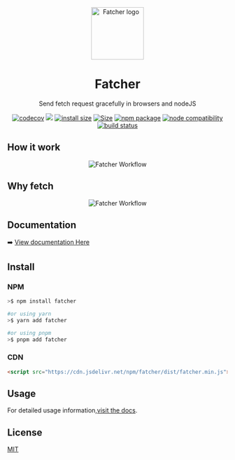<div align="center">
  <img alt="Fatcher logo" src="https://github.com/fanhaoyuan/fatcher/raw/master/images/logo.png" height="120" width="120" />
</div>

<div align="center">
<h1>Fatcher</h1>

Send fetch request gracefully in browsers and nodeJS

[![codecov](https://codecov.io/gh/fanhaoyuan/fatcher/branch/master/graph/badge.svg?token=9DRTR2GXH8)](https://codecov.io/gh/fanhaoyuan/fatcher)
[![](https://data.jsdelivr.com/v1/package/npm/fatcher/badge?style=rounded)](https://www.jsdelivr.com/package/npm/fatcher)
[![install size](https://packagephobia.com/badge?p=fatcher)](https://packagephobia.com/result?p=fatcher)
<a href="https://unpkg.com/fatcher"><img alt="Size" src="https://img.badgesize.io/https://unpkg.com/fatcher"></a>
<a href="https://npmjs.com/package/fatcher"><img src="https://img.shields.io/npm/v/fatcher.svg" alt="npm package"></a>
<a href="https://nodejs.org/en/about/releases/"><img src="https://img.shields.io/node/v/fatcher.svg" alt="node compatibility"></a>
<a href="https://github.com/fanhaoyuan/fatcher/actions/workflows/ci.yml"><img src="https://github.com/fanhaoyuan/fatcher/actions/workflows/ci.yml/badge.svg?branch=master" alt="build status"></a>

</div>

## How it work

<div align="center">
  <img alt="Fatcher Workflow" src="https://github.com/fanhaoyuan/fatcher/raw/master/images/workflow.png" />
</div>

## Why fetch

<div align="center">
  <img alt="Fatcher Workflow" src="https://github.com/fanhaoyuan/fatcher/raw/master/images/streams.png" />
</div>

## Documentation

➡️ [View documentation Here](https://github.com/fanhaoyuan/fatcher/tree/master/docs)

## Install

### NPM

```bash
>$ npm install fatcher

#or using yarn
>$ yarn add fatcher

#or using pnpm
>$ pnpm add fatcher
```

### CDN

```html
<script src="https://cdn.jsdelivr.net/npm/fatcher/dist/fatcher.min.js"></script>
```

## Usage

For detailed usage information,[visit the docs](https://github.com/fanhaoyuan/fatcher/tree/master/docs).

## License

[MIT](https://github.com/fanhaoyuan/fatcher/blob/master/LICENSE)

